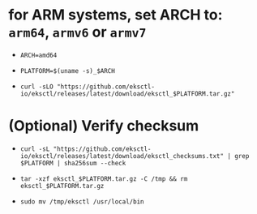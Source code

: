 # for ARM systems, set ARCH to: `arm64`, `armv6` or `armv7`

- `ARCH=amd64`
- `PLATFORM=$(uname -s)_$ARCH`

- `curl -sLO "https://github.com/eksctl-io/eksctl/releases/latest/download/eksctl_$PLATFORM.tar.gz"`

# (Optional) Verify checksum
- `curl -sL "https://github.com/eksctl-io/eksctl/releases/latest/download/eksctl_checksums.txt" | grep $PLATFORM | sha256sum --check`

- `tar -xzf eksctl_$PLATFORM.tar.gz -C /tmp && rm eksctl_$PLATFORM.tar.gz`

- `sudo mv /tmp/eksctl /usr/local/bin`